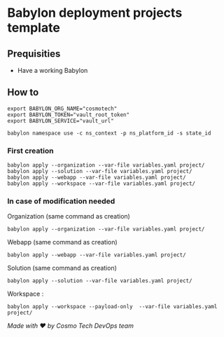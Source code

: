 # Babylon deployment projects template

## Prequisities
- Have a working Babylon

## How to

```
export BABYLON_ORG_NAME="cosmotech"
export BABYLON_TOKEN="vault_root_token"
export BABYLON_SERVICE="vault_url"
```

```
babylon namespace use -c ns_context -p ns_platform_id -s state_id
```

### First creation
```
babylon apply --organization --var-file variables.yaml project/
babylon apply --solution --var-file variables.yaml project/
babylon apply --webapp --var-file variables.yaml project/
babylon apply --workspace --var-file variables.yaml project/
```

### In case of modification needed
Organization (same command as creation)
```
babylon apply --organization --var-file variables.yaml project/
```
Webapp (same command as creation)
```
babylon apply --webapp --var-file variables.yaml project/
```
Solution (same command as creation)
```
babylon apply --solution --var-file variables.yaml project/
```
Workspace :
```
babylon apply --workspace --payload-only  --var-file variables.yaml project/
```


*Made with :heart: by Cosmo Tech DevOps team*
 